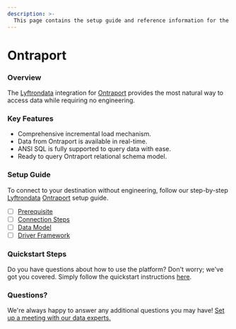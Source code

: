 ```yaml
---
description: >-
  This page contains the setup guide and reference information for the Ontraport source connector.
---
```


# Ontraport

### Overview

The [Lyftrondata](https://www.lyftrondata.com/) integration for [Ontraport](https://www.lyftrondata.com/integration/sales-analytics/ontraport/) provides the most natural way to access data while requiring no engineering.

### Key Features

* Comprehensive incremental load mechanism.
* Data from Ontraport is available in real-time.&#x20;
* ANSI SQL is fully supported to query data with ease.
* Ready to query Ontraport relational schema model.

### Setup Guide

To connect to your destination without engineering, follow our step-by-step [Lyftrondata](https://www.lyftrondata.com/)  [Ontraport](https://www.lyftrondata.com/integration/sales-analytics/ontraport/) setup guide.

* [ ] [Prerequisite](prerequisite.md)
* [ ] [Connection Steps](connection-steps.md)
* [ ] [Data Model](data-model/erd.md)
* [ ] [Driver Framework](driver-framework/)

### Quickstart Steps

Do you have questions about how to use the platform? Don't worry; we've got you covered. Simply follow the quickstart instructions [here](../README.md).

### Questions? <a href="#questions" id="questions"></a>

We're always happy to answer any additional questions you may have! [Set up a meeting with our data experts.](https://www.lyftrondata.com/book-a-meeting/)

